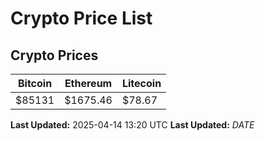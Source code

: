 # Crypto Price List

## Crypto Prices
| Bitcoin | Ethereum | Litecoin |
| ------- | -------- | -------- |
| $85131 | $1675.46 | $78.67 |
**Last Updated:** 2025-04-14 13:20 UTC
**Last Updated:** $DATE$

